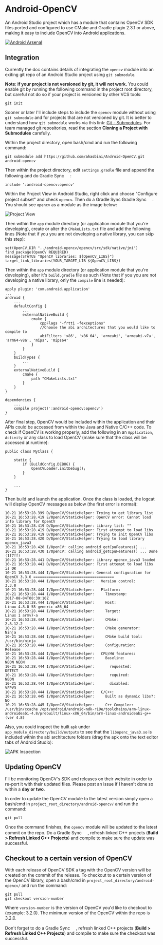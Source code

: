 # Android-OpenCV
An Android Studio project which has a module that contains OpenCV SDK files ported and configured to 
use CMake and Gradle plugin 2.3.1 or above, making it easy to include OpenCV into Android applications.

[![Android Arsenal](https://img.shields.io/badge/Android%20Arsenal-Android--OpenCV-brightgreen.svg?style=flat)](https://android-arsenal.com/details/3/6360)

## Integration

Currently the doc contains details of integrating the ```opencv``` module into an exiting git repo 
of an Android Studio project using ```git submodule```. 

**Note: if your project is not versioned by git, it will not work.** You could enable git by running 
the following command in the project root directory, but careful not do so if your project is 
versioned by other VCS tools:
```
git init
```

Sooner or later I'll include steps to include the ```opencv``` module without using 
```git submodule``` and for projects that are not versioned by git. It is better to understand how 
```git submodule``` works via this link: 
[Git - Submodules](https://git-scm.com/book/en/v2/Git-Tools-Submodule). For team managed git 
repositories, read the section **Cloning a Project with Submodules** carefully.

Within the project directory, open bash/cmd and run the following command:
```
git submodule add https://github.com/ahasbini/Android-OpenCV.git android-opencv
```

Then within the project directory, edit ```settings.gradle``` file and append the following and do 
Gradle Sync <img src="https://developer.android.com/studio/images/buttons/toolbar-sync-gradle.png" width="16px" height="16px"/>:
```
include ':android-opencv:opencv'
```

Within the Project View in Android Studio, right click and choose "Configure project subset" and 
check ```opencv```. Then do a Gradle Sync 
Gradle Sync <img src="https://developer.android.com/studio/images/buttons/toolbar-sync-gradle.png" width="16px" height="16px"/>. 
You should see ```opencv``` as a module as the image below:

![Project View](https://i.stack.imgur.com/qgXf7.png)

Then within the ```app``` module directory (or application module that you're developing), create or 
alter the ```CMakeLists.txt``` file and add the following lines (Note that if you you are not 
developing a native library, you can skip this step):
```
set(OpenCV_DIR "../android-opencv/opencv/src/sdk/native/jni")
find_package(OpenCV REQUIRED)
message(STATUS "OpenCV libraries: ${OpenCV_LIBS}")
target_link_libraries(YOUR_TARGET_LIB ${OpenCV_LIBS})
```

Then within the ```app``` module directory (or application module that you're developing), alter 
it's ```build.gradle``` file as such (Note that if you you are not developing a native library, 
only the ```compile``` line is needed):
```
apply plugin: 'com.android.application'
...
android {
    ...
    defaultConfig {
        ...
        externalNativeBuild {
            cmake {
                cppFlags "-frtti -fexceptions"
                //Choose the abi architectures that you would like to compile to
                abiFilters 'x86', 'x86_64', 'armeabi', 'armeabi-v7a', 'arm64-v8a', 'mips', 'mips64'
            }
        }
    }
    buildTypes {
        ...
    }
    externalNativeBuild {
        cmake {
            path "CMakeLists.txt"
        }
    }
}

dependencies {
    ...
    compile project(':android-opencv:opencv')
}
```

After final step, OpenCV would be included within the application and their APIs could be accessed 
from within the Java and Native C/C++ code. To check if OpenCV is working properly, add the 
following in an ```Application```, ```Activity``` or any class to load OpenCV (make sure that the 
class will be accessed at runtime):
```
public class MyClass {

    static {
        if (BuildConfig.DEBUG) {
            OpenCVLoader.initDebug();
        }
    }

    ...
}
```

Then build and launch the application. Once the class is loaded, the logcat will display OpenCV 
messages as below (the first error is normal):
```
10-21 16:53:28.399 D/OpenCV/StaticHelper: Trying to get library list
10-21 16:53:28.419 E/OpenCV/StaticHelper: OpenCV error: Cannot load info library for OpenCV
10-21 16:53:28.419 D/OpenCV/StaticHelper: Library list: ""
10-21 16:53:28.419 D/OpenCV/StaticHelper: First attempt to load libs
10-21 16:53:28.419 D/OpenCV/StaticHelper: Trying to init OpenCV libs
10-21 16:53:28.420 D/OpenCV/StaticHelper: Trying to load library opencv_java3
10-21 16:53:28.428 I/OpenCV: calling android_getCpuFeatures() ...
10-21 16:53:28.430 I/OpenCV: calling android_getCpuFeatures() ... Done (1f7ff)
10-21 16:53:28.441 D/OpenCV/StaticHelper: Library opencv_java3 loaded
10-21 16:53:28.441 D/OpenCV/StaticHelper: First attempt to load libs is OK
10-21 16:53:28.444 I/OpenCV/StaticHelper: General configuration for OpenCV 3.3.0 =====================================
10-21 16:53:28.444 I/OpenCV/StaticHelper:   Version control:               3.3.0
10-21 16:53:28.444 I/OpenCV/StaticHelper:   Platform:
10-21 16:53:28.444 I/OpenCV/StaticHelper:     Timestamp:                   2017-08-04T00:30:10Z
10-21 16:53:28.444 I/OpenCV/StaticHelper:     Host:                        Linux 4.8.0-58-generic x86_64
10-21 16:53:28.444 I/OpenCV/StaticHelper:     Target:                      Linux 1 armv7-a
10-21 16:53:28.444 I/OpenCV/StaticHelper:     CMake:                       2.8.12.2
10-21 16:53:28.444 I/OpenCV/StaticHelper:     CMake generator:             Ninja
10-21 16:53:28.444 I/OpenCV/StaticHelper:     CMake build tool:            /usr/bin/ninja
10-21 16:53:28.444 I/OpenCV/StaticHelper:     Configuration:               Release
10-21 16:53:28.444 I/OpenCV/StaticHelper:   CPU/HW features:
10-21 16:53:28.444 I/OpenCV/StaticHelper:     Baseline:                    NEON NEON
10-21 16:53:28.444 I/OpenCV/StaticHelper:       requested:                 DETECT
10-21 16:53:28.444 I/OpenCV/StaticHelper:       required:                  NEON
10-21 16:53:28.444 I/OpenCV/StaticHelper:       disabled:                  VFPV3
10-21 16:53:28.444 I/OpenCV/StaticHelper:   C/C++:
10-21 16:53:28.445 I/OpenCV/StaticHelper:     Built as dynamic libs?:      NO
10-21 16:53:28.445 I/OpenCV/StaticHelper:     C++ Compiler:                /usr/bin/ccache /opt/android/android-ndk-r10e/toolchains/arm-linux-androideabi-4.8/prebuilt/linux-x86_64/bin/arm-linux-androideabi-g++ (ver 4.8)
```

Also, you could inspect the built ```apk``` under ```app_module_directory/build/outputs``` to see 
that the ```libopenc_java3.so``` is included within the abi architecture folders (drag the apk onto 
the text editor tabs of Android Studio):

![APK Inspection](https://i.stack.imgur.com/YRsH4.png)

## Updating OpenCV

I'll be monitoring OpenCV's SDK and releases on their website in order to re-port it with their 
updated files. Please post an issue if I haven't done so within a **day or two**.

In order to update the OpenCV module to the latest version simply open a bash/cmd in 
```project_root_directory/android-opencv/``` and run the command:
```
git pull
```

Once the command finishes, the ```opencv``` module will be updated to the latest commit on the repo. 
Do a Gradle Sync <img src="https://developer.android.com/studio/images/buttons/toolbar-sync-gradle.png" width="16px" height="16px"/>, 
refresh linked C++ projects (**Build > Refresh Linked C++ Projects**) and compile to make sure 
the update was successful.

## Checkout to a certain version of OpenCV

With each release of OpenCV SDK a tag with the OpenCV version will be created on the commit of the 
release. To checkout to a certain version of the OpenCV library, open a bash/cmd in 
```project_root_directory/android-opencv/``` and run the command:
```
git pull
git checkout version-number
```
Where ```version-number``` is the version of OpenCV you'd like to checkout to (example: 3.2.0). The 
minimum version of the OpenCV within the repo is 3.2.0.

Don't forget to do a Gradle Sync <img src="https://developer.android.com/studio/images/buttons/toolbar-sync-gradle.png" width="16px" height="16px"/>, 
refresh linked C++ projects (**Build > Refresh Linked C++ Projects**) and compile to make sure 
the checkout was successful.
